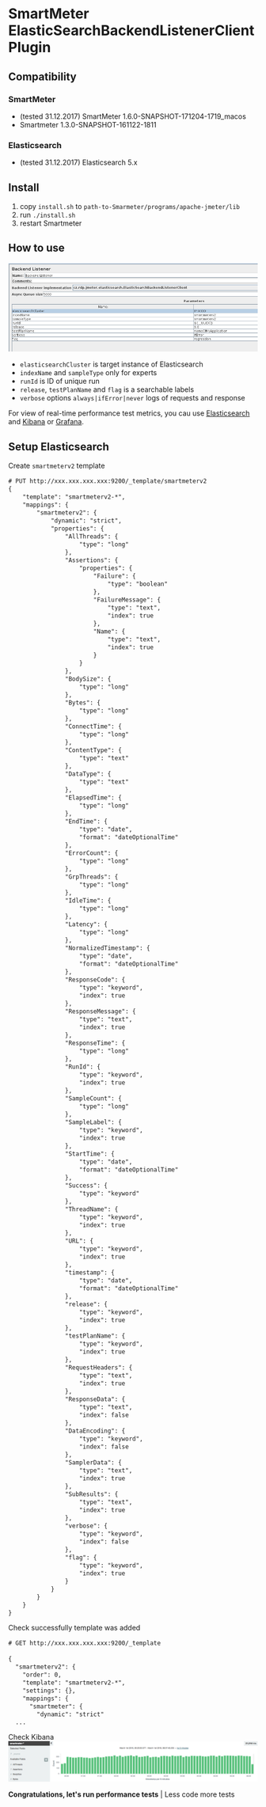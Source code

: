 # SmartMeter ElasticSearchBackendListenerClient Plugin

## Compatibility

### SmartMeter

* (tested 31.12.2017) SmartMeter 1.6.0-SNAPSHOT-171204-1719_macos
* Smartmeter 1.3.0-SNAPSHOT-161122-1811

### Elasticsearch

* (tested 31.12.2017) Elasticsearch 5.x

## Install

1. copy `install.sh` to `path-to-Smarmeter/programs/apache-jmeter/lib`
2. run `./install.sh`
3. restart Smartmeter

## How to use

![Smartmeter](https://raw.githubusercontent.com/test-stack/smartmeter/develop/docs/elasticSearchBackendListener.png)

* `elasticsearchCluster` is target instance of Elasticsearch
* `indexName` and `sampleType` only for experts
* `runId` is ID of unique run
* `release`, `testPlanName` and `flag` is a searchable labels
* `verbose` options `always|ifError|never` logs of requests and response

For view of real-time performance test metrics, you cau use [Elasticsearch](https://www.elastic.co/) and [Kibana](https://www.elastic.co/products/kibana) or [Grafana](http://grafana.org/).

## Setup Elasticsearch

Create `smartmeterv2` template

```
# PUT http://xxx.xxx.xxx.xxx:9200/_template/smartmeterv2
{
    "template": "smartmeterv2-*",
    "mappings": {
        "smartmeterv2": {
            "dynamic": "strict",
            "properties": {
                "AllThreads": {
                    "type": "long"
                },
                "Assertions": {
                    "properties": {
                        "Failure": {
                            "type": "boolean"
                        },
                        "FailureMessage": {
                            "type": "text",
                            "index": true
                        },
                        "Name": {
                            "type": "text",
                            "index": true
                        }
                    }
                },
                "BodySize": {
                    "type": "long"
                },
                "Bytes": {
                    "type": "long"
                },
                "ConnectTime": {
                    "type": "long"
                },
                "ContentType": {
                    "type": "text"
                },
                "DataType": {
                    "type": "text"
                },
                "ElapsedTime": {
                    "type": "long"
                },
                "EndTime": {
                    "type": "date",
                    "format": "dateOptionalTime"
                },
                "ErrorCount": {
                    "type": "long"
                },
                "GrpThreads": {
                    "type": "long"
                },
                "IdleTime": {
                    "type": "long"
                },
                "Latency": {
                    "type": "long"
                },
                "NormalizedTimestamp": {
                    "type": "date",
                    "format": "dateOptionalTime"
                },
                "ResponseCode": {
                    "type": "keyword",
                    "index": true
                },
                "ResponseMessage": {
                    "type": "text",
                    "index": true
                },
                "ResponseTime": {
                    "type": "long"
                },
                "RunId": {
                    "type": "keyword",
                    "index": true
                },
                "SampleCount": {
                    "type": "long"
                },
                "SampleLabel": {
                    "type": "keyword",
                    "index": true
                },
                "StartTime": {
                    "type": "date",
                    "format": "dateOptionalTime"
                },
                "Success": {
                    "type": "keyword"
                },
                "ThreadName": {
                    "type": "keyword",
                    "index": true
                },
                "URL": {
                    "type": "keyword",
                    "index": true
                },
                "timestamp": {
                    "type": "date",
                    "format": "dateOptionalTime"
                },
                "release": {
                    "type": "keyword",
                    "index": true
                },
                "testPlanName": {
                    "type": "keyword",
                    "index": true
                },
                "RequestHeaders": {
                    "type": "text",
                    "index": true
                },
                "ResponseData": {
                    "type": "text",
                    "index": false
                },
                "DataEncoding": {
                    "type": "keyword",
                    "index": false
                },
                "SamplerData": {
                    "type": "text",
                    "index": true
                },
                "SubResults": {
                    "type": "text",
                    "index": true
                },
                "verbose": {
                    "type": "keyword",
                    "index": false
                },
                "flag": {
                    "type": "keyword",
                    "index": true
                }
            }
        }
    }
}
```

Check successfully template was added

```
# GET http://xxx.xxx.xxx.xxx:9200/_template

{
  "smartmeterv2": {
    "order": 0,
    "template": "smartmeterv2-*",
    "settings": {},
    "mappings": {
      "smartmeter": {
        "dynamic": "strict"
  ...
```

Check Kibana
![Kibana](https://raw.githubusercontent.com/test-stack/smartmeter/master/docs/kibana.png)

**Congratulations, let's run performance tests** | Less code more tests
